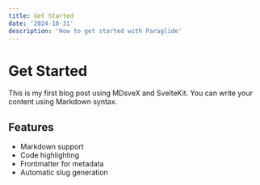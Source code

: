 ```yaml
---
title: Get Started
date: '2024-10-31'
description: 'How to get started with Paraglide'
---
```


# Get Started

This is my first blog post using MDsveX and SvelteKit. You can write your content using Markdown syntax.

## Features

- Markdown support
- Code highlighting
- Frontmatter for metadata
- Automatic slug generation 